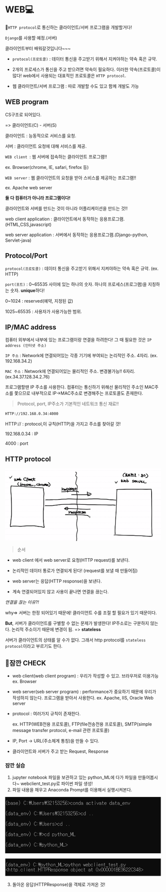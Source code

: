 # WEB💻

🚩`HTTP protocol`로 통신하는 클라이언트/서버 프로그램을 개발할거다!

`Django`를 사용할 예정.(서버)

클라이언트부터 배워갈것입니다~~~



- `protocol(프로토콜)` : 데이터 통신을 주고받기 위해서 지켜야하는 약속 혹은 규약.

- 2개의 프로세스가 통신을 주고 받으려면 약속이 필요하다. 이러한 약속(프로토콜)이 많다! web에서 사용되는 대표적인 프로토콜은 `HTTP protocol`.

- 웹 클라이언트/서버 프로그램 : 따로 개발할 수도 있고 함께 개발도 가능



## WEB program

CS구조로 되어있다.

=> 클라이언트(C) - 서버(S)

클라이언트 : 능동적으로 서비스를 요청.

서버 : 클라이언트 요청에 대해 서비스를 제공.



`WEB client `: 웹 서버에 접속하는 클라이언트 프로그램!!

ex. Browser(chrome, IE, safari, firefox 등)

`WEB server` : 웹 클라이언트의 요청을 받아 스비스를 제공하는 프로그램!!

ex. Apache web server

**둘 다 컴퓨터가 아니라 프로그램이다!**



클라이언트와 서버를 만드는 것이 아니라 어플리케이션을 만드는 것!!

web client application : 클라이언트에서 동작하는 응용프로그램. (HTML,CSS,javascript)

web server application : 서버에서 동작하는 응용프로그램.(Django-python, Servlet-java)



## Protocol/Port

`protocol(프로토콜)` : 데이터 통신을 주고받기 위해서 지켜야하는 약속 혹은 규약. (ex. HTTP)

`port(포트)` : 0~65535 사이에 있는 하나의 숫자. 하나의 프로세스(프로그램)을 지칭하는 숫자. **unique**하다!

0~1024 : reserved(예약, 지정된 값)

1025~65535 : 사용자가 사용가능한 범위.



## IP/MAC address

컴퓨터 외부에서 내부에 있는 프로그램이랑 연결을 하려한다! 그 때 필요한 것은 `IP address (인터넷 주소)`

`IP 주소` : Network에 연결되어있는 각종 기기에 부여되는 논리적인 주소. 4자리. (ex. 192.168.34.2)

`MAC 주소` : Network에 연결되어있는 물리적인 주소. 변경불가능!! 6자리. (ex.34.37.128.34.2.76)

프로그램할땐 IP 주소를 사용한다. 컴퓨터는 통신하기 위해선 물리적인 주소인 MAC주소를 쫓으므로 내부적으로 IP→MAC주소로 변경해주는 프로토콜도 존재한다.



> Protocol, port, IP주소가 기본적인 네트워크 통신 재료!!

```bash
HTTP://192.168.0.34:4000
```

HTTP:// : protocol,이 규칙(HTTP)을 가지고 주소를 찾아갈 것!

192.168.0.34 : IP

4000 : port



## HTTP protocol

![image-20210121101742053](md-images/image-20210121101742053.png)

> 순서

- web client 에서 web server로 요청(HTTP request)를 보낸다.

- 논리적인 데이터 통로가 연결되게 된다! (request를 보낼 때 만들어짐)

- web server는 응답(HTTP response)을 보낸다.

- 계속 연결되어있지 않고 사용이 끝나면 연결을 끊는다.



_연결을 끊는 이유?!_

why=> 서버는 한정 되어있기 때문에! 클라이언트 수를 조절 할 필요가 있기 때문이다.

**But**, 서버가 클라이언트를 구별할 수 없는 문제가 발생한다! IP주소로는 구분하지 않는다. 논리적 주소이기 때문에 변경이 됨. => **stateless**

서버가 클라이언트의 상태를 알 수가 없다. 그래서 http protocol를 `stateless protocol`이라고 부르기도 한다.





## 📢잠깐 CHECK

- web client(web client program) : 우리가 작성할 수 있고. 브라우저로 이용가능 ex. Browser

- web server(seb server program) : performance가 중요하기 때문에 우리가 작성하지 않는다. 프로그램을 받아서 사용한다. ex. Apache, IIS, Oracle Web server

- protocol : 여러가지 규칙이 존재한다. 

  ex. HTTP(WEB전용 프로토콜), FTP(file전송전용 프로토콜), SMTP(simple message transfer protocol, e-mail 관련 프로토콜)

- IP, Port → URL(주소체계 통칭)을 만들 수 있다.

- 클라이언트와 서버가 주고 받는 Request, Response 



### 잠깐 실습

1. jupyter notebook 파일을 보관하고 있는 python_ML에 다가 파일을 만들어봅시다~ webclient_test.py로 파이썬 파일 생성!
2. 파일 내용을 채우고 Anaconda Prompt를 이용해서 실행시켜본다.

![image-20210121111340241](md-images/image-20210121111340241.png)

![image-20210121111448502](md-images/image-20210121111448502.png)

3. 돌아온 응답(HTTPResponse)을 객체로 가져온 것!